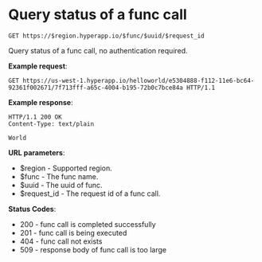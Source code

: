 # Query status of a func call

`GET https://$region.hyperapp.io/$func/$uuid/$request_id`

Query status of a func call, no authentication required.

**Example request**:

```
GET https://us-west-1.hyperapp.io/helloworld/e5304888-f112-11e6-bc64-92361f002671/7f713fff-a65c-4004-b195-72b0c7bce84a HTTP/1.1
```

**Example response**:

```
HTTP/1.1 200 OK
Content-Type: text/plain

World
```

**URL parameters**:

* $region - Supported region.
* $func - The func name.
* $uuid - The uuid of func.
* $request_id - The request id of a func call.

**Status Codes**:

* 200 - func call is completed successfully
* 201 - func call is being executed
* 404 - func call not exists
* 509 - response body of func call is too large
